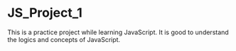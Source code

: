 # JS_Project_1
This is a practice project while learning JavaScript. It is good to understand the logics and concepts of JavaScript.
